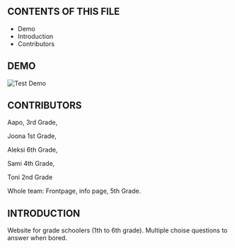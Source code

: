 CONTENTS OF THIS FILE
---------------------
 * Demo
 * Introduction
 * Contributors

DEMO
------------
![Test Demo](https://github.com/al-lu/tietovisa/blob/main/demo/demo.gif)

CONTRIBUTORS
------------

Aapo, 3rd Grade,

Joona 1st Grade,

Aleksi 6th Grade,

Sami 4th Grade,

Toni 2nd Grade

Whole team: Frontpage, info page,  5th Grade.

INTRODUCTION
------------
Website for grade schoolers (1th to 6th grade). Multiple choise questions to answer when bored.
